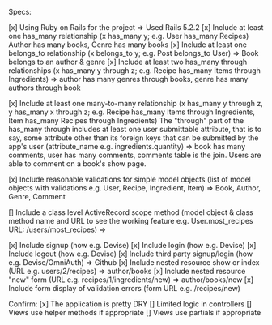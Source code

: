Specs:

 [x] Using Ruby on Rails for the project =>  Used Rails 5.2.2
 [x] Include at least one has_many relationship (x has_many y; e.g. User has_many Recipes)
Author has many books, Genre has many books
 [x] Include at least one belongs_to relationship (x belongs_to y; e.g. Post belongs_to User)
  => Book belongs to an author & genre
 [x] Include at least two has_many through relationships (x has_many y through z; e.g. Recipe has_many Items through Ingredients) => author has many genres through books, genre has many authors through book

 [x] Include at least one many-to-many relationship (x has_many y through z, y has_many x through z; e.g. Recipe has_many Items through Ingredients, Item has_many Recipes through Ingredients)
 The "through" part of the has_many through includes at least one user submittable attribute, that is to say, some attribute other than its foreign keys that can be submitted by the app's user (attribute_name e.g. ingredients.quantity) =>  book has many comments, user has many comments, comments table is the join. Users are able to comment on a book's show page.
 
 [x] Include reasonable validations for simple model objects (list of model objects with validations e.g. User, Recipe, Ingredient, Item) =>  Book, Author, Genre, Comment

 [] Include a class level ActiveRecord scope method (model object & class method name and URL to 
 see the working feature e.g. User.most_recipes URL: /users/most_recipes) =>

 [x] Include signup (how e.g. Devise)
 [x] Include login (how e.g. Devise)
 [x] Include logout (how e.g. Devise)
 [x] Include third party signup/login (how e.g. Devise/OmniAuth) => Github
 [x] Include nested resource show or index (URL e.g. users/2/recipes) => author/books
 [x] Include nested resource "new" form (URL e.g. recipes/1/ingredients/new) => author/books/new
 [x] Include form display of validation errors (form URL e.g. /recipes/new)

Confirm:
 [x] The application is pretty DRY
 [] Limited logic in controllers
 [] Views use helper methods if appropriate
 [] Views use partials if appropriate